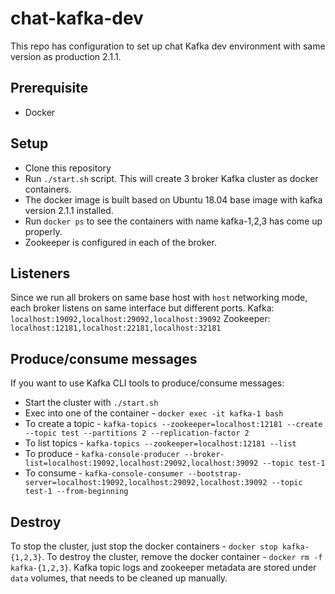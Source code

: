 # chat-kafka-dev

This repo has configuration to set up chat Kafka dev environment with same version as production 2.1.1.

## Prerequisite
 - Docker

## Setup
 - Clone this repository
 - Run `./start.sh` script. This will create 3 broker Kafka cluster as docker containers.
 - The docker image is built based on Ubuntu 18.04 base image with kafka version 2.1.1 installed.
 - Run `docker ps` to see the containers with name kafka-1,2,3 has come up properly.
 - Zookeeper is configured in each of the broker.

## Listeners
Since we run all brokers on same base host with `host` networking mode, each broker listens on same interface but different ports.
Kafka: `localhost:19092,localhost:29092,localhost:39092`
Zookeeper: `localhost:12181,localhost:22181,localhost:32181`

## Produce/consume messages

If you want to use Kafka CLI tools to produce/consume messages:
 - Start the cluster with `./start.sh`
 - Exec into one of the container - `docker exec -it kafka-1 bash`
 - To create a topic - `kafka-topics --zookeeper=localhost:12181 --create --topic test --partitions 2 --replication-factor 2`
 - To list topics - `kafka-topics --zookeeper=localhost:12181 --list`
 - To produce - `kafka-console-producer --broker-list=localhost:19092,localhost:29092,localhost:39092 --topic test-1`
 - To consume - `kafka-console-consumer --bootstrap-server=localhost:19092,localhost:29092,localhost:39092 --topic test-1 --from-beginning`

## Destroy
To stop the cluster, just stop the docker containers - `docker stop kafka-{1,2,3}`.
To destroy the cluster, remove the docker container - `docker rm -f kafka-{1,2,3}`.
Kafka topic logs and zookeeper metadata are stored under `data` volumes, that needs to be cleaned up manually.
